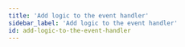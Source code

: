 ```yaml
---
title: 'Add logic to the event handler'
sidebar_label: 'Add logic to the event handler'
id: add-logic-to-the-event-handler
---
```

